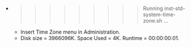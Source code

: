 * >>>>>>>>> Running inst-std-system-time-zone.sh ...
  * Insert Time Zone menu in Administration.
  * Disk size = 3966096K. Space Used = 4K. Runtime = 00:00:00:01.
